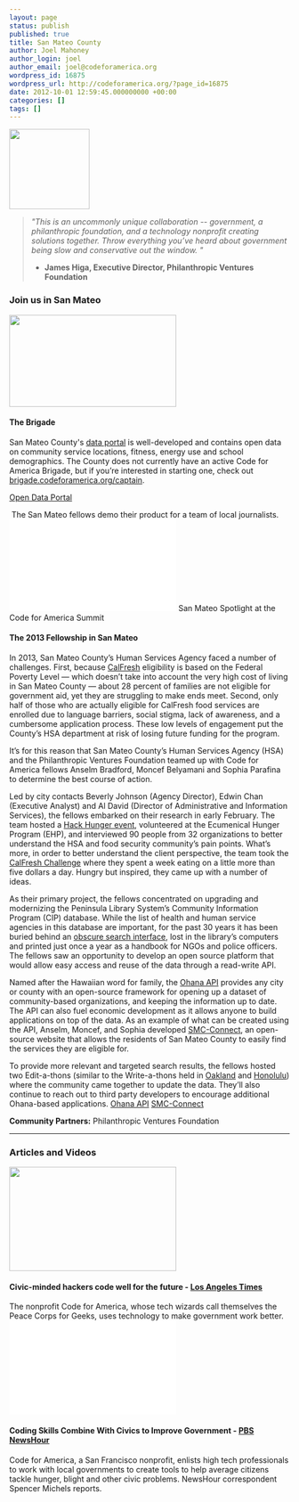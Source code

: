 ```yaml
---
layout: page
status: publish
published: true
title: San Mateo County
author: Joel Mahoney
author_login: joel
author_email: joel@codeforamerica.org
wordpress_id: 16875
wordpress_url: http://codeforamerica.org/?page_id=16875
date: 2012-10-01 12:59:45.000000000 +00:00
categories: []
tags: []
---
```

<div class="text-and-picture">
<div class="picture"><img alt="" src="http://codeforamerica.org/wp-content/uploads/2012/09/SanMateoCounty_Seal.gif" width="144" height="144" /></div>
<blockquote><em>"This is an uncommonly unique collaboration -- government, a philanthropic foundation, and a technology nonprofit creating solutions together. Throw everything you’ve heard about government being slow and conservative out the window. "</em>

- <strong>James Higa, Executive Director, Philanthropic Ventures Foundation</strong></blockquote>
</div>
<div class="clearfix"></div>
<h3>Join us in San Mateo</h3>
<div class="text-and-picture">
<div class="picture"><img alt="" src="http://www.codeforamerica.org/wp-content/uploads/2012/10/SanMateobrigade.jpg" width="300" height="165" /></div>
<h4>The Brigade</h4>
San Mateo County's <a href="https://data.smcgov.org/">data portal</a> is well-developed and contains open data on community service locations, fitness, energy use and school demographics. The County does not currently have an active Code for America Brigade, but if you’re interested in starting one, check out <a href="http://brigade.codeforamerica.org/captain">brigade.codeforamerica.org/captain</a>.
<p class="link-block"><a href="https://data.smcgov.org/">Open Data Portal</a></p>

</div>
<div class="text-and-picture">
<div class="picture">

<img alt="" src="http://www.codeforamerica.org/wp-content/uploads/2012/10/SanMateofellowship.jpg" />
The San Mateo fellows demo their product for a team of local journalists.

<iframe width="300" height="165" src="//www.youtube.com/embed/KLXZ4nGJkYc" frameborder="0" allowfullscreen></iframe>
San Mateo Spotlight at the Code for America Summit

</div>
<h4>The 2013 Fellowship in San Mateo</h4>
In 2013, San Mateo County’s Human Services Agency faced a number of challenges. First, because <a href="http://www.calfresh.ca.gov">CalFresh</a> eligibility is based on the Federal Poverty Level — which doesn’t take into account the very high cost of living in San Mateo County — about 28 percent of families are not eligible for government aid, yet they are struggling to make ends meet. Second, only half of those who are actually eligible for CalFresh food services are enrolled due to language barriers, social stigma, lack of awareness, and a cumbersome application process. These low levels of engagement put the County’s HSA department at risk of losing future funding for the program.

It’s for this reason that San Mateo County’s Human Services Agency (HSA) and the Philanthropic Ventures Foundation teamed up with Code for America fellows Anselm Bradford, Moncef Belyamani and Sophia Parafina to determine the best course of action.

Led by city contacts Beverly Johnson (Agency Director), Edwin Chan (Executive Analyst) and Al David (Director of Administrative and Information Services), the fellows embarked on their research in early February. The team hosted a <a href="http://hackhunger.eventbrite.com/">Hack Hunger event</a>, volunteered at the Ecumenical Hunger Program (EHP), and interviewed 90 people from 32 organizations to better understand the HSA and food security community’s pain points. What’s more, in order to better understand the client perspective, the team took the <a href="http://calfreshchallengesd.wordpress.com/about-cfc/">CalFresh Challenge</a> where they spent a week eating on a little more than five dollars a day. Hungry but inspired, they came up with a number of ideas.

As their primary project, the fellows concentrated on upgrading and modernizing the Peninsula Library System’s Community Information Program (CIP) database. While the list of health and human service agencies in this database are important, for the past 30 years it has been buried behind an <a href="http://catalog.plsinfo.org:81/">obscure search interface</a>, lost in the library’s computers and printed just once a year as a handbook for NGOs and police officers. The fellows saw an opportunity to develop an open source platform that would allow easy access and reuse of the data through a read-write API.

Named after the Hawaiian word for family, the <a href="http://ohanapi.org/">Ohana API</a> provides any city or county with an open-source framework for opening up a dataset of community-based organizations, and keeping the information up to date. The API can also fuel economic development as it allows anyone to build applications on top of the data. As an example of what can be created using the API, Anselm, Moncef, and Sophia developed <a href="http://smc-connect.org">SMC-Connect</a>, an open-source website that allows the residents of San Mateo County to easily find the services they are eligible for.

To provide more relevant and targeted search results, the fellows hosted two Edit-a-thons (similar to the Write-a-thons held in <a href="http://opensource.com/government/13/6/civic-hacking-oakland">Oakland</a> and <a href="http://codeforamerica.org/2012/08/13/honolulu-answers/">Honolulu</a>) where the community came together to update the data. They’ll also continue to reach out to third party developers to encourage additional Ohana-based applications.
<a href="http://ohanapi.org/">Ohana API</a>
<a href="http://smc-connect.org">SMC-Connect</a>

<strong>Community Partners:</strong>
Philanthropic Ventures Foundation

</div>

<hr />

<h3>Articles and Videos</h3>
<div class="picture-and-text">
<div class="picture"><a href="http://www.latimes.com/local/columnone/la-me-c1-code-for-america-20130826-dto,0,400145.htmlstory"><img alt="" src="http://www.codeforamerica.org/wp-content/uploads/2013/10/latimes-sanmateoco.jpg" width="300" height="187" /></a></div>
<h4> Civic-minded hackers code well for the future - <a href="http://www.latimes.com/local/columnone/la-me-c1-code-for-america-20130826-dto,0,400145.htmlstory">Los Angeles Times</a></h4>
The nonprofit Code for America, whose tech wizards call themselves the Peace Corps for Geeks, uses technology to make government work better.

</div>

<div class="picture-and-text">
<div class="picture"><iframe width="300" height="169" src="//www.youtube.com/embed/uLXWSQ_WFc4?rel=0" frameborder="0" allowfullscreen></iframe></div>
<h4>Coding Skills Combine With Civics to Improve Government - <a href="http://www.youtube.com/watch?v=uLXWSQ_WFc4">PBS NewsHour</a></h4>
Code for America, a San Francisco nonprofit, enlists high tech professionals to work with local governments to create tools to help average citizens tackle hunger, blight and other civic problems. NewsHour correspondent Spencer Michels reports.

</div>
